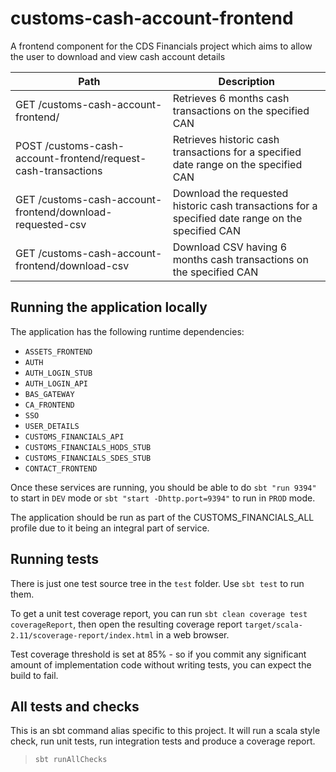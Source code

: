 
# customs-cash-account-frontend

A frontend component for the CDS Financials project which aims to allow the user to download and view cash account details 

| Path                                                                   | Description                                                                                       |
| ---------------------------------------------------------------------  | ------------------------------------------------------------------------------------------------- |
| GET  /customs-cash-account-frontend/                                   | Retrieves 6 months cash transactions on the specified CAN                                         |                
| POST /customs-cash-account-frontend/request-cash-transactions          | Retrieves historic cash transactions for a specified date range on the specified CAN              |
| GET  /customs-cash-account-frontend/download-requested-csv             | Download the requested historic cash transactions for a specified date range on the specified CAN |
| GET  /customs-cash-account-frontend/download-csv                       | Download CSV having 6 months cash transactions on the specified CAN                               |


## Running the application locally

The application has the following runtime dependencies:

* `ASSETS_FRONTEND`
* `AUTH`
* `AUTH_LOGIN_STUB`
* `AUTH_LOGIN_API`
* `BAS_GATEWAY`
* `CA_FRONTEND`
* `SSO`
* `USER_DETAILS`
* `CUSTOMS_FINANCIALS_API`
* `CUSTOMS_FINANCIALS_HODS_STUB`
* `CUSTOMS_FINANCIALS_SDES_STUB`
* `CONTACT_FRONTEND`

Once these services are running, you should be able to do `sbt "run 9394"` to start in `DEV` mode or
`sbt "start -Dhttp.port=9394"` to run in `PROD` mode.

The application should be run as part of the CUSTOMS_FINANCIALS_ALL profile due to it being an integral part of service.

## Running tests

There is just one test source tree in the `test` folder. Use `sbt test` to run them.

To get a unit test coverage report, you can run `sbt clean coverage test coverageReport`,
then open the resulting coverage report `target/scala-2.11/scoverage-report/index.html` in a web browser.

Test coverage threshold is set at 85% - so if you commit any significant amount of implementation code without writing tests, you can expect the build to fail.

## All tests and checks

This is an sbt command alias specific to this project. It will run a scala style check, run unit tests, run integration tests and produce a coverage report.

> `sbt runAllChecks`
